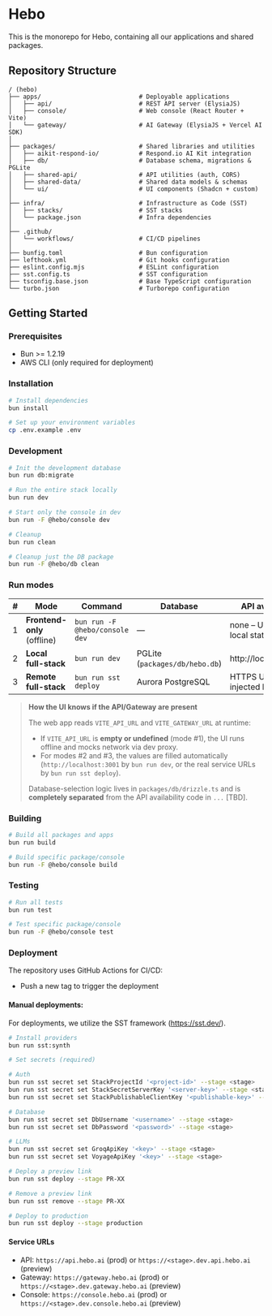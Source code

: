 # Hebo

This is the monorepo for Hebo, containing all our applications and shared packages.

## Repository Structure

```
/ (hebo)
├── apps/                           # Deployable applications
│   ├── api/                        # REST API server (ElysiaJS)
│   ├── console/                    # Web console (React Router + Vite)
│   └── gateway/                    # AI Gateway (ElysiaJS + Vercel AI SDK)
│
├── packages/                       # Shared libraries and utilities
│   ├── aikit-respond-io/           # Respond.io AI Kit integration
│   ├── db/                         # Database schema, migrations & PGLite
│   ├── shared-api/                 # API utilities (auth, CORS)
│   ├── shared-data/                # Shared data models & schemas
│   └── ui/                         # UI components (Shadcn + custom)
│
├── infra/                          # Infrastructure as Code (SST)
│   ├── stacks/                     # SST stacks
│   └── package.json                # Infra dependencies
│
├── .github/
│   └── workflows/                  # CI/CD pipelines
│
├── bunfig.toml                     # Bun configuration
├── lefthook.yml                    # Git hooks configuration
├── eslint.config.mjs               # ESLint configuration
├── sst.config.ts                   # SST configuration
├── tsconfig.base.json              # Base TypeScript configuration
└── turbo.json                      # Turborepo configuration
```

## Getting Started

### Prerequisites

- Bun >= 1.2.19
- AWS CLI (only required for deployment)

### Installation

```bash
# Install dependencies
bun install
```

```bash
# Set up your environment variables
cp .env.example .env
```

### Development

```bash
# Init the development database
bun run db:migrate
```

```bash
# Run the entire stack locally
bun run dev
```

```bash
# Start only the console in dev
bun run -F @hebo/console dev
```

```bash
# Cleanup
bun run clean
```

```bash
# Cleanup just the DB package
bun run -F @hebo/db clean 
```

### Run modes

| #   | Mode                        | Command                    | Database                       | API availability                        |
| --- | --------------------------- | -------------------------- | ------------------------------ | --------------------------------------- |
| 1   | **Frontend-only** (offline) | `bun run -F @hebo/console dev` | —                              | none – UI relies on local state manager |
| 2   | **Local full-stack**        | `bun run dev`              | PGLite (`packages/db/hebo.db`) | http://localhost:3001                   |
| 3   | **Remote full-stack**       | `bun run sst deploy`               | Aurora PostgreSQL              | HTTPS URLs injected by SST              |

> **How the UI knows if the API/Gateway are present**
>
> The web app reads `VITE_API_URL` and `VITE_GATEWAY_URL` at runtime:
>
> - If `VITE_API_URL` is **empty or undefined** (mode #1), the UI runs offline and mocks network via dev proxy.
> - For modes #2 and #3, the values are filled automatically (`http://localhost:3001` by `bun run dev`, or the real service URLs by `bun run sst deploy`).
>
> Database-selection logic lives in `packages/db/drizzle.ts` and is **completely separated** from the API availability code in `...` [TBD].

### Building

```bash
# Build all packages and apps
bun run build

# Build specific package/console
bun run -F @hebo/console build
```

### Testing

```bash
# Run all tests
bun run test

# Test specific package/console
bun run -F @hebo/console test
```

### Deployment

The repository uses GitHub Actions for CI/CD:

- Push a new tag to trigger the deployment

#### Manual deployments:

For deployments, we utilize the SST framework (https://sst.dev/).

```bash
# Install providers
bun run sst:synth

# Set secrets (required)

# Auth
bun run sst secret set StackProjectId '<project-id>' --stage <stage>
bun run sst secret set StackSecretServerKey '<server-key>' --stage <stage>
bun run sst secret set StackPublishableClientKey '<publishable-key>' --stage <stage>

# Database
bun run sst secret set DbUsername '<username>' --stage <stage>
bun run sst secret set DbPassword '<password>' --stage <stage>

# LLMs
bun run sst secret set GroqApiKey '<key>' --stage <stage>
bun run sst secret set VoyageApiKey '<key>' --stage <stage>

# Deploy a preview link
bun run sst deploy --stage PR-XX

# Remove a preview link
bun run sst remove --stage PR-XX

# Deploy to production
bun run sst deploy --stage production
```

#### Service URLs

- API: `https://api.hebo.ai` (prod) or `https://<stage>.dev.api.hebo.ai` (preview)
- Gateway: `https://gateway.hebo.ai` (prod) or `https://<stage>.dev.gateway.hebo.ai` (preview)
- Console: `https://console.hebo.ai` (prod) or `https://<stage>.dev.console.hebo.ai` (preview)
